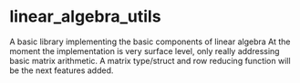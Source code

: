 # linear_algebra_utils
A basic library implementing the basic components of linear algebra
At the moment the implementation is very surface level, only really
addressing basic matrix arithmetic. A matrix type/struct and row
reducing function will be the next features added.


